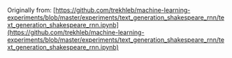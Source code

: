 Originally from: [https://github.com/trekhleb/machine-learning-experiments/blob/master/experiments/text_generation_shakespeare_rnn/text_generation_shakespeare_rnn.ipynb](https://github.com/trekhleb/machine-learning-experiments/blob/master/experiments/text_generation_shakespeare_rnn/text_generation_shakespeare_rnn.ipynb)